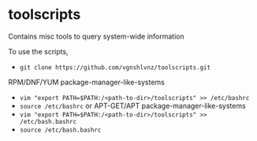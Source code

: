 # toolscripts
Contains misc tools to query system-wide information

To use the scripts,
- ```git clone https://github.com/vgnshlvnz/toolscripts.git```

RPM/DNF/YUM package-manager-like-systems
- ```vim "export PATH=$PATH:/<path-to-dir>/toolscripts" >> /etc/bashrc```
- ```source /etc/bashrc```
or
APT-GET/APT package-manager-like-systems
- ```vim "export PATH=$PATH:/<path-to-dir>/toolscripts" >> /etc/bash.bashrc```
- ```source /etc/bash.bashrc```
